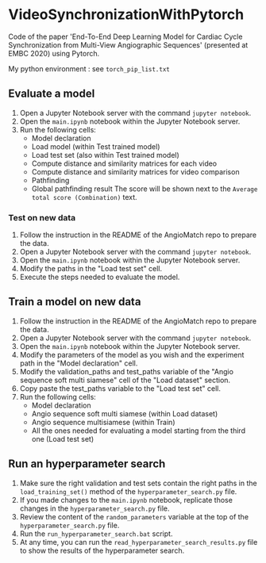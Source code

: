 # VideoSynchronizationWithPytorch
Code of the paper 'End-To-End Deep Learning Model for Cardiac Cycle Synchronization from Multi-View Angiographic Sequences' (presented at EMBC 2020) using Pytorch.

My python environment : see `torch_pip_list.txt`

## Evaluate a model
1. Open a Jupyter Notebook server with the command `jupyter notebook`.
2. Open the `main.ipynb` notebook within the Jupyter Notebook server.
3. Run the following cells:
	- Model declaration
	- Load model (within Test trained model)
	- Load test set (also within Test trained model)
	- Compute distance and similarity matrices for each video
	- Compute distance and similarity matrices for video comparison
	- Pathfinding
	- Global pathfinding result
The score will be shown next to the `Average total score (Combination)` text.

### Test on new data
1. Follow the instruction in the README of the AngioMatch repo to prepare the data.
2. Open a Jupyter Notebook server with the command `jupyter notebook`.
3. Open the `main.ipynb` notebook within the Jupyter Notebook server.
4. Modify the paths in the "Load test set" cell.
5. Execute the steps needed to evaluate the model.

## Train a model on new data
1. Follow the instruction in the README of the AngioMatch repo to prepare the data.
2. Open a Jupyter Notebook server with the command `jupyter notebook`.
3. Open the `main.ipynb` notebook within the Jupyter Notebook server.
4. Modify the parameters of the model as you wish and the experiment path in the "Model declaration" cell.
5. Modify the validation_paths and test_paths variable of the "Angio sequence soft multi siamese" cell of the "Load dataset" section.
6. Copy paste the test_paths variable to the "Load test set" cell.
6. Run the following cells:
	- Model declaration
	- Angio sequence soft multi siamese (within Load dataset)
	- Angio sequence multisiamese (within Train)
	- All the ones needed for evaluating a model starting from the third one (Load test set)

## Run an hyperparameter search
1. Make sure the right validation and test sets contain the right paths in the `load_training_set()` method of the `hyperparameter_search.py` file.
2. If you made changes to the `main.ipynb` notebook, replicate those changes in the `hyperparameter_search.py` file.
3. Review the content of the `random_parameters` variable at the top of the `hyperparameter_search.py` file.
4. Run the `run_hyperparameter_search.bat` script.
5. At any time, you can run the `read_hyperparameter_search_results.py` file to show the results of the hyperparameter search.
